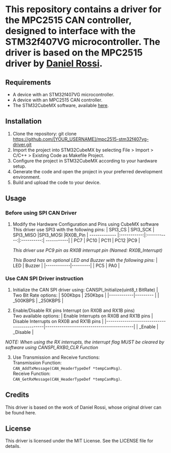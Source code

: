# This repository contains a driver for the MPC2515 CAN controller, designed to interface with the STM32f407VG microcontroller. The driver is based on the MPC2515 driver by [Daniel Rossi](https://github.com/ProjectoOfficial/STM32/tree/main/STM32_MCP2515).

## Requirements
* A device with an STM32f407VG microcontroller.
* A device with an MPC2515 CAN controller.
* The STM32CubeMX software, available [here](https://www.st.com/en/development-tools/stm32cubemx.html).

## Installation
1. Clone the repository:
git clone https://github.com/[YOUR_USERNAME]/mpc2515-stm32f407vg-driver.git
2. Import the project into STM32CubeMX by selecting File > Import > C/C++ > Existing Code as Makefile Project.
3. Configure the project in STM32CubeMX according to your hardware setup.
4. Generate the code and open the project in your preferred development environment.
5. Build and upload the code to your device.

## Usage

### Before using SPI CAN Driver
1. Modify the Hardware Configuration and Pins using CubeMX software
    This driver use SPI3 with the following pins:
    | SPI3_CS       | SPI3_SCK    | SPI3_MISO   |SPI3_MOSI   |RX0B_Pin
    | ------------- |:-----------:|:-----------:|:----------:| -----------|
    | PC7	    | PC10	  | PC11        | PC12	     |PC9	  |

																		
	*This driver use PC9 pin as RX0B interrupt pin (Named: RX0B_Interrupt)*

   _This Board has an optional LED and Buzzer with the following pins:_
   | LED	| Buzzer  |
   |------------|---------|
   | PC5	| PA0	  |

 ### Use CAN SPI Driver instruction
1. Initialize the CAN SPI driver using: CANSPI_Initialize(uint8_t BitRate) |
       Two Bit Rate options:
   | 500Kbps	| 250Kbps  |
   |------------|--------- |
   | _500KBPS	| _250KBPS |
       
2. Enable/Disable RX pins Interrupt (on RX0B and RX1B pins)\
Two available options:
   | Enable Interrupts on RX0B and RX1B pins	| Disable Interrupts on RX0B and RX1B pins  |
   |--------------------------------------------|-------------------------------------------|
   | _Enable					| _Disable	  			    |

_NOTE: When using the RX interrupts, the interrupt flag MUST be cleared by software using CANSPI_RXB0_CLR Function_
 
3. Use Transmission and Receive functions:\
Transmission Function:\
`CAN_AddTxMessage(CAN_HeaderTypeDef *tempCanMsg)`.\
Receive Function:\
`CAN_GetRxMessage(CAN_HeaderTypeDef *tempCanMsg)`.

## Credits
This driver is based on the work of Daniel Rossi, whose original driver can be found here.

## License
This driver is licensed under the MIT License. See the LICENSE file for details.
